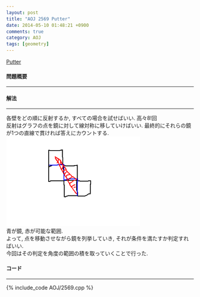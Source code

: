 ```yaml
---
layout: post
title: "AOJ 2569 Putter"
date: 2014-05-10 01:48:21 +0900
comments: true
category: AOJ
tags: [geometry]
---
```


[Putter](http://judge.u-aizu.ac.jp/onlinejudge/description.jsp?id=2569)

#### 問題概要

****

#### 解法

****

各壁をどの順に反射するか, すべての場合を試せばいい. 高々8!回  
反射はグラフの点を鏡に対して線対称に移していけばいい. 最終的にそれらの鏡が1つの直線で貫ければ答えにカウントする.  
![aoj2569-01](/images/aoj2569-01.png)  
青が鏡, 赤が可能な範囲.  
よって, 点を移動させながら鏡を列挙していき, それが条件を満たすか判定すればいい.  
今回はその判定を角度の範囲の積を取っていくことで行った.  

#### コード

****

{% include_code AOJ/2569.cpp %}

